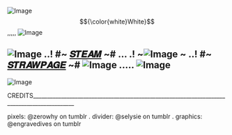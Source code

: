 ![Image](https://github.com/user-attachments/assets/eaaecc78-7b9d-418e-8a0d-b9cfa9807759)
$${\color{white}White}$$ ,,,,, ![Image](https://github.com/user-attachments/assets/459110f5-a974-437e-9f37-fecfd46cd121)
##  ![Image](https://github.com/user-attachments/assets/a1ca07d1-2e25-4e3f-8776-a13b8fdcf1f6)  ..!  #~ [𝑺𝑻𝑬𝑨𝑴](https://steamcommunity.com/profiles/76561199133856962/) ~# ... .!  ~![Image](https://github.com/user-attachments/assets/9043ea44-44c3-4918-bd84-caa6ac708386) ~ ..!   #~ [𝑺𝑻𝑹𝑨𝑾𝑷𝑨𝑮𝑬](https://raydog.straw.page) ~# ![Image](https://github.com/user-attachments/assets/a1ca07d1-2e25-4e3f-8776-a13b8fdcf1f6) ..... ![Image](https://github.com/user-attachments/assets/9043ea44-44c3-4918-bd84-caa6ac708386)

![Image](https://github.com/user-attachments/assets/8f0818f6-242c-47a2-9268-545b35d14c49)


CREDITS_____________________________________________________________________________________________

pixels: @zerowhy on tumblr . divider: @selysie on tumblr . graphics: @engravedives on tumblr

